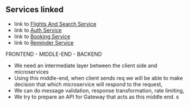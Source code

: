 ## Services linked

- link to [Flights And Search Service](https://github.com/Ayush-TAT/FlightsAndSearchService)
- link to [Auth Service](https://github.com/Ayush-TAT/AuthService/tree/main/AuthService)
- link to [Booking Service](https://github.com/Ayush-TAT/AirTicketBookingService/tree/main/BookingService)
- link to [Reminder Service](https://github.com/Ayush-TAT/ReminderService)

FRONTEND - MIDDLE-END - BACKEND

- We need an intermediate layer between the client side and microservices
- Using this middle-end, when client sends req we will be able to make decision that which microservice will respond to the request,
- We can do message validation, response transformation, rate limiting,
- We try to prepare an API for Gateway that acts as this middle end.
s
